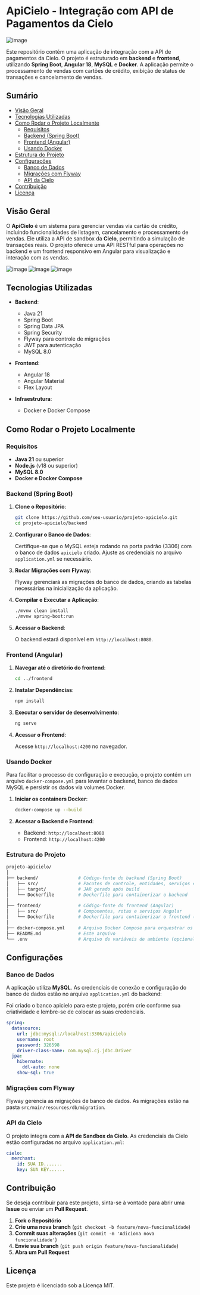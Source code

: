 # ApiCielo - Integração com API de Pagamentos da Cielo

![image](https://github.com/user-attachments/assets/2b80261b-e407-468a-8adc-79bb312ce7ac)

 
Este repositório contém uma aplicação de integração com a API de pagamentos da Cielo. O projeto é estruturado em **backend** e **frontend**, utilizando **Spring Boot**, **Angular 18**, **MySQL** e **Docker**. A aplicação permite o processamento de vendas com cartões de crédito, exibição de status de transações e cancelamento de vendas.

## Sumário

- [Visão Geral](#visão-geral)
- [Tecnologias Utilizadas](#tecnologias-utilizadas)
- [Como Rodar o Projeto Localmente](#como-rodar-o-projeto-localmente)
  - [Requisitos](#requisitos)
  - [Backend (Spring Boot)](#backend-spring-boot)
  - [Frontend (Angular)](#frontend-angular)
  - [Usando Docker](#usando-docker)
- [Estrutura do Projeto](#estrutura-do-projeto)
- [Configurações](#configurações)
  - [Banco de Dados](#banco-de-dados)
  - [Migrações com Flyway](#migrações-com-flyway)
  - [API da Cielo](#api-da-cielo)
- [Contribuição](#contribuição)
- [Licença](#licença)

## Visão Geral

O **ApiCielo** é um sistema para gerenciar vendas via cartão de crédito, incluindo funcionalidades de listagem, cancelamento e processamento de vendas. Ele utiliza a API de sandbox da **Cielo**, permitindo a simulação de transações reais. O projeto oferece uma API RESTful para operações no backend e um frontend responsivo em Angular para visualização e interação com as vendas.

![image](https://github.com/user-attachments/assets/f4a72c25-9b2e-4df1-848f-66816b161a93)
![image](https://github.com/user-attachments/assets/e03b3df0-8658-4192-b36b-6f2e1724b998)
![image](https://github.com/user-attachments/assets/48143275-d55f-40ae-81ac-0146b0f72166)

## Tecnologias Utilizadas

- **Backend**:
  - Java 21
  - Spring Boot
  - Spring Data JPA
  - Spring Security
  - Flyway para controle de migrações
  - JWT para autenticação
  - MySQL 8.0

- **Frontend**:
  - Angular 18
  - Angular Material
  - Flex Layout

- **Infraestrutura**:
  - Docker e Docker Compose

## Como Rodar o Projeto Localmente

### Requisitos

- **Java 21** ou superior
- **Node.js** (v18 ou superior)
- **MySQL 8.0**
- **Docker e Docker Compose**

### Backend (Spring Boot)

1. **Clone o Repositório**:

   ```bash
   git clone https://github.com/seu-usuario/projeto-apicielo.git
   cd projeto-apicielo/backend
   ```

2. **Configurar o Banco de Dados**:

   Certifique-se que o MySQL esteja rodando na porta padrão (3306) com o banco de dados `apicielo` criado. Ajuste as credenciais no arquivo `application.yml` se necessário.

3. **Rodar Migrações com Flyway**:

   Flyway gerenciará as migrações do banco de dados, criando as tabelas necessárias na inicialização da aplicação.

4. **Compilar e Executar a Aplicação**:

   ```bash
   ./mvnw clean install
   ./mvnw spring-boot:run
   ```

5. **Acessar o Backend**:

   O backend estará disponível em `http://localhost:8080`.

### Frontend (Angular)

1. **Navegar até o diretório do frontend**:

   ```bash
   cd ../frontend
   ```

2. **Instalar Dependências**:

   ```bash
   npm install
   ```

3. **Executar o servidor de desenvolvimento**:

   ```bash
   ng serve
   ```

4. **Acessar o Frontend**:

   Acesse `http://localhost:4200` no navegador.

### Usando Docker

Para facilitar o processo de configuração e execução, o projeto contém um arquivo `docker-compose.yml` para levantar o backend, banco de dados MySQL e persistir os dados via volumes Docker.

1. **Iniciar os containers Docker**:

   ```bash
   docker-compose up --build
   ```

2. **Acessar o Backend e Frontend**:

   - Backend: `http://localhost:8080`
   - Frontend: `http://localhost:4200`

### Estrutura do Projeto

```bash
projeto-apicielo/
│
├── backend/               # Código-fonte do backend (Spring Boot)
│   ├── src/               # Pacotes de controle, entidades, serviços e repositórios
│   ├── target/            # JAR gerado após build
│   └── Dockerfile         # Dockerfile para containerizar o backend
│
├── frontend/              # Código-fonte do frontend (Angular)
│   ├── src/               # Componentes, rotas e serviços Angular
│   └── Dockerfile         # Dockerfile para containerizar o frontend (opcional)
│
├── docker-compose.yml     # Arquivo Docker Compose para orquestrar os containers
├── README.md              # Este arquivo
└── .env                   # Arquivo de variáveis de ambiente (opcional)
```

## Configurações

### Banco de Dados

A aplicação utiliza **MySQL**. As credenciais de conexão e configuração do banco de dados estão no arquivo `application.yml` do backend:

Foi criado o banco apicielo para este projeto, porém crie conforme sua criatividade e lembre-se de colocar as suas credenciais.

```yaml
spring:
  datasource:
    url: jdbc:mysql://localhost:3306/apicielo
    username: root
    password: 326598
    driver-class-name: com.mysql.cj.jdbc.Driver
  jpa:
    hibernate:
      ddl-auto: none
    show-sql: true
```

### Migrações com Flyway

Flyway gerencia as migrações de banco de dados. As migrações estão na pasta `src/main/resources/db/migration`.

### API da Cielo

O projeto integra com a **API de Sandbox da Cielo**. As credenciais da Cielo estão configuradas no arquivo `application.yml`:

```yaml
cielo:
  merchant:
    id: SUA ID.......
    key: SUA KEY......
```

## Contribuição

Se deseja contribuir para este projeto, sinta-se à vontade para abrir uma **Issue** ou enviar um **Pull Request**.

1. **Fork o Repositório**
2. **Crie uma nova branch** (`git checkout -b feature/nova-funcionalidade`)
3. **Commit suas alterações** (`git commit -m 'Adiciona nova funcionalidade'`)
4. **Envie sua branch** (`git push origin feature/nova-funcionalidade`)
5. **Abra um Pull Request**

## Licença

Este projeto é licenciado sob a Licença MIT.
